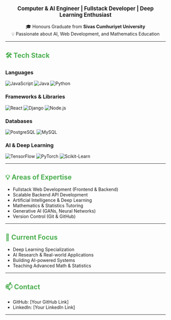 <h1 align="center" style="font-size:3em; animation: fadeIn 2s ease-in-out;">
  Abdulrahman Hamdi
</h1>

<p align="center" style="font-size: 1.2em;">
  <b>Computer & AI Engineer | Fullstack Developer | Deep Learning Enthusiast</b>
</p>

<p align="center">
  🎓 Honours Graduate from <b>Sivas Cumhuriyet University</b><br>
  💡 Passionate about AI, Web Development, and Mathematics Education
</p>

<hr>

<h2 style="color:#4CAF50;">🛠 Tech Stack</h2>

<h3>Languages</h3>
<p>
  <img src="https://img.shields.io/badge/JavaScript-F7DF1E?style=for-the-badge&logo=javascript&logoColor=black" alt="JavaScript" style="transition: transform 0.3s;" onmouseover="this.style.transform='scale(1.1)'" onmouseout="this.style.transform='scale(1)'"/>
  <img src="https://img.shields.io/badge/Java-007396?style=for-the-badge&logo=java&logoColor=white" alt="Java" style="transition: transform 0.3s;" onmouseover="this.style.transform='scale(1.1)'" onmouseout="this.style.transform='scale(1)'"/>
  <img src="https://img.shields.io/badge/Python-3776AB?style=for-the-badge&logo=python&logoColor=white" alt="Python" style="transition: transform 0.3s;" onmouseover="this.style.transform='scale(1.1)'" onmouseout="this.style.transform='scale(1)'"/>
</p>

<h3>Frameworks & Libraries</h3>
<p>
  <img src="https://img.shields.io/badge/React-61DAFB?style=for-the-badge&logo=react&logoColor=black" alt="React" style="transition: transform 0.3s;" onmouseover="this.style.transform='scale(1.1)'" onmouseout="this.style.transform='scale(1)'"/>
  <img src="https://img.shields.io/badge/Django-092E20?style=for-the-badge&logo=django&logoColor=white" alt="Django" style="transition: transform 0.3s;" onmouseover="this.style.transform='scale(1.1)'" onmouseout="this.style.transform='scale(1)'"/>
  <img src="https://img.shields.io/badge/Node.js-339933?style=for-the-badge&logo=node.js&logoColor=white" alt="Node.js" style="transition: transform 0.3s;" onmouseover="this.style.transform='scale(1.1)'" onmouseout="this.style.transform='scale(1)'"/>
</p>

<h3>Databases</h3>
<p>
  <img src="https://img.shields.io/badge/PostgreSQL-4169E1?style=for-the-badge&logo=postgresql&logoColor=white" alt="PostgreSQL" style="transition: transform 0.3s;" onmouseover="this.style.transform='scale(1.1)'" onmouseout="this.style.transform='scale(1)'"/>
  <img src="https://img.shields.io/badge/MySQL-4479A1?style=for-the-badge&logo=mysql&logoColor=white" alt="MySQL" style="transition: transform 0.3s;" onmouseover="this.style.transform='scale(1.1)'" onmouseout="this.style.transform='scale(1)'"/>
</p>

<h3>AI & Deep Learning</h3>
<p>
  <img src="https://img.shields.io/badge/TensorFlow-FF6F00?style=for-the-badge&logo=tensorflow&logoColor=white" alt="TensorFlow" style="transition: transform 0.3s;" onmouseover="this.style.transform='scale(1.1)'" onmouseout="this.style.transform='scale(1)'"/>
  <img src="https://img.shields.io/badge/PyTorch-EE4C2C?style=for-the-badge&logo=pytorch&logoColor=white" alt="PyTorch" style="transition: transform 0.3s;" onmouseover="this.style.transform='scale(1.1)'" onmouseout="this.style.transform='scale(1)'"/>
  <img src="https://img.shields.io/badge/Scikit Learn-F7931E?style=for-the-badge&logo=scikit-learn&logoColor=white" alt="Scikit-Learn" style="transition: transform 0.3s;" onmouseover="this.style.transform='scale(1.1)'" onmouseout="this.style.transform='scale(1)'"/>
</p>

<hr>

<h2 style="color:#4CAF50;">💡 Areas of Expertise</h2>

<ul>
  <li>Fullstack Web Development (Frontend & Backend)</li>
  <li>Scalable Backend API Development</li>
  <li>Artificial Intelligence & Deep Learning</li>
  <li>Mathematics & Statistics Tutoring</li>
  <li>Generative AI (GANs, Neural Networks)</li>
  <li>Version Control (Git & GitHub)</li>
</ul>

<hr>

<h2 style="color:#4CAF50;">🎯 Current Focus</h2>

- Deep Learning Specialization  
- AI Research & Real-world Applications  
- Building AI-powered Systems  
- Teaching Advanced Math & Statistics  

<hr>

<h2 style="color:#4CAF50;">📫 Contact</h2>

- GitHub: [Your GitHub Link]  
- LinkedIn: [Your LinkedIn Link]  

<hr>

<p align="center" style="font-size:1.1em; animation: fadeIn 2s ease-in-out;">
  <i>"The future belongs to those who prepare for it today."</i>
</p>

<style>
@keyframes fadeIn {
  from { opacity: 0; transform: translateY(-10px); }
  to { opacity: 1; transform: translateY(0); }
}
</style>

